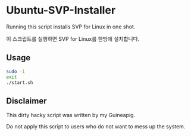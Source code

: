 # Ubuntu-SVP-Installer
Running this script installs SVP for Linux in one shot.

이 스크립트를 실행하면 SVP for Linux를 한방에 설치합니다.
## Usage
```bash
sudo -i
exit
./start.sh
```

## Disclaimer
This dirty hacky script was written by my Guineapig.

Do not apply this script to users who do not want to mess up the system.
